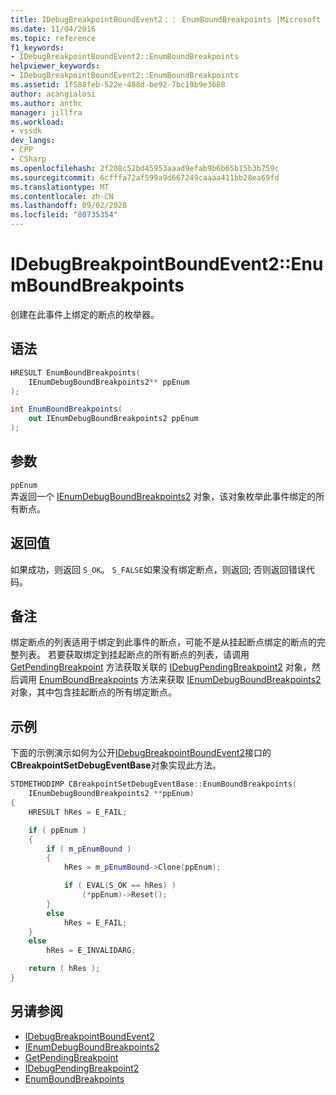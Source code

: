 ```yaml
---
title: IDebugBreakpointBoundEvent2：： EnumBoundBreakpoints |Microsoft Docs
ms.date: 11/04/2016
ms.topic: reference
f1_keywords:
- IDebugBreakpointBoundEvent2::EnumBoundBreakpoints
helpviewer_keywords:
- IDebugBreakpointBoundEvent2::EnumBoundBreakpoints
ms.assetid: 1f588feb-522e-488d-be92-7bc19b9e3688
author: acangialosi
ms.author: anthc
manager: jillfra
ms.workload:
- vssdk
dev_langs:
- CPP
- CSharp
ms.openlocfilehash: 2f208c52bd45953aaad9efab9b6b65b15b3b759c
ms.sourcegitcommit: 6cfffa72af599a9d667249caaaa411bb28ea69fd
ms.translationtype: MT
ms.contentlocale: zh-CN
ms.lasthandoff: 09/02/2020
ms.locfileid: "80735354"
---
```

# <a name="idebugbreakpointboundevent2enumboundbreakpoints"></a>IDebugBreakpointBoundEvent2::EnumBoundBreakpoints
创建在此事件上绑定的断点的枚举器。

## <a name="syntax"></a>语法

```cpp
HRESULT EnumBoundBreakpoints( 
    IEnumDebugBoundBreakpoints2** ppEnum
);
```

```csharp
int EnumBoundBreakpoints( 
    out IEnumDebugBoundBreakpoints2 ppEnum
);
```

## <a name="parameters"></a>参数
`ppEnum`\
弄返回一个 [IEnumDebugBoundBreakpoints2](../../../extensibility/debugger/reference/ienumdebugboundbreakpoints2.md) 对象，该对象枚举此事件绑定的所有断点。

## <a name="return-value"></a>返回值
如果成功，则返回 `S_OK`。 `S_FALSE`如果没有绑定断点，则返回; 否则返回错误代码。

## <a name="remarks"></a>备注
绑定断点的列表适用于绑定到此事件的断点，可能不是从挂起断点绑定的断点的完整列表。 若要获取绑定到挂起断点的所有断点的列表，请调用 [GetPendingBreakpoint](../../../extensibility/debugger/reference/idebugbreakpointboundevent2-getpendingbreakpoint.md) 方法获取关联的 [IDebugPendingBreakpoint2](../../../extensibility/debugger/reference/idebugpendingbreakpoint2.md) 对象，然后调用 [EnumBoundBreakpoints](../../../extensibility/debugger/reference/idebugpendingbreakpoint2-enumboundbreakpoints.md) 方法来获取 [IEnumDebugBoundBreakpoints2](../../../extensibility/debugger/reference/ienumdebugboundbreakpoints2.md) 对象，其中包含挂起断点的所有绑定断点。

## <a name="example"></a>示例
下面的示例演示如何为公开[IDebugBreakpointBoundEvent2](../../../extensibility/debugger/reference/idebugbreakpointboundevent2.md)接口的**CBreakpointSetDebugEventBase**对象实现此方法。

```cpp
STDMETHODIMP CBreakpointSetDebugEventBase::EnumBoundBreakpoints(
    IEnumDebugBoundBreakpoints2 **ppEnum)
{
    HRESULT hRes = E_FAIL;

    if ( ppEnum )
    {
        if ( m_pEnumBound )
        {
            hRes = m_pEnumBound->Clone(ppEnum);

            if ( EVAL(S_OK == hRes) )
                (*ppEnum)->Reset();
        }
        else
            hRes = E_FAIL;
    }
    else
        hRes = E_INVALIDARG;

    return ( hRes );
}
```

## <a name="see-also"></a>另请参阅
- [IDebugBreakpointBoundEvent2](../../../extensibility/debugger/reference/idebugbreakpointboundevent2.md)
- [IEnumDebugBoundBreakpoints2](../../../extensibility/debugger/reference/ienumdebugboundbreakpoints2.md)
- [GetPendingBreakpoint](../../../extensibility/debugger/reference/idebugbreakpointboundevent2-getpendingbreakpoint.md)
- [IDebugPendingBreakpoint2](../../../extensibility/debugger/reference/idebugpendingbreakpoint2.md)
- [EnumBoundBreakpoints](../../../extensibility/debugger/reference/idebugpendingbreakpoint2-enumboundbreakpoints.md)
